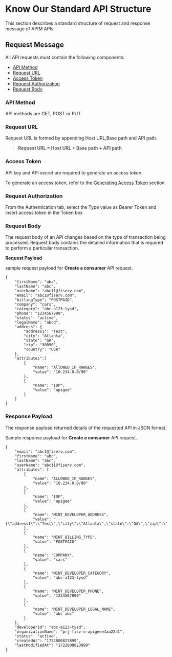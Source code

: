 # Know Our Standard API Structure 

This section describes a standard structure of request and response message of APIM APIs. 

## Request Message

All API requests must contain the following components:

*	[API Method](#api-method)
* [Request URL](#request-url)
* [Access Token](#access-token)
*	[Request Authorization](#request-authorization)
*	[Request Body](#request-body)
### API Method

API methods are  GET, POST or PUT

### Request URL


Request URL is formed by appending Host URL,Base path and API path. 

<!-- theme: info -->
> **Request URL = Host URL + Base path + API path**

### Access Token

API key and API secret are required to generate an access token. 

To generate an access token, refer to the [Generating Access Token](?path=docs/getting-started/before-you-start.md#generating-access-token) section.

### Request Authorization

From the Authentication tab, select the Type value as Bearer Token and insert access token in the Token box
  

### Request Body

The request body of an API changes based on the type of transaction being processed. Request body contains the detailed information that is required to perform a particular transaction.


**Request Payload** 

sample request payload for **Create a consumer** API request.

```
{
    "firstName": "abc",
    "lastName": "abc",
    "userName": "abc11@fiserv.com",
    "email": "abc1@fiserv.com",
    "billingType": "POSTPAID",
    "company": "cars",
    "category": "abc-a123-tysd",
    "phone": "1234567890",
    "status": "active",
    "legalName": "abcd",
    "address": {
        "address1": "Test",
        "city": "Atlanta",
        "state": "GA",
        "zip": "30090",
        "country": "USA"
    },
    "attributes":[
        {
            "name": "AllOWED_IP_RANGES",
            "value": "10.234.0.0/90"
        },
        {
            "name": "IDP",
            "value": "apigee"
        }
    ]
}
```



### Response Payload
The response payload  returned details of the requested API in JSON format. 

Sample response payload for **Create a consumer** API request.

```
{
    "email": "abc1@fiserv.com",
    "firstName": "abc",
    "lastName": "abc",
    "userName": "abc11@fiserv.com",
    "attributes": [
        {
            "name": "ALLOWED_IP_RANGES",
            "value": "10.234.0.0/90"
        },
        {
            "name": "IDP",
            "value": "apigee"
        },
        {
            "name": "MINT_DEVELOPER_ADDRESS",
            "value": "{\"address1\":\"Test\",\"city\":\"Atlanta\",\"state\":\"GA\",\"zip\":\"30090\",\"country\":\"USA\"}"
        },
        {
            "name": "MINT_BILLING_TYPE",
            "value": "POSTPAID"
        },
        {
            "name": "COMPANY",
            "value": "cars"
        },
        {
            "name": "MINT_DEVELOPER_CATEGORY",
            "value": "abc-a123-tysd"
        },
        {
            "name": "MINT_DEVELOPER_PHONE",
            "value": "1234567890"
        },
        {
            "name": "MINT_DEVELOPER_LEGAL_NAME",
            "value": "abc abc"
        }
    ],
    "developerId": "abc-a123-tysd",
    "organizationName": "prj-fisv-n-apigeee4aa22a1",
    "status": "active",
    "createdAt": "1722800823899",
    "lastModifiedAt": "1722800823899"
}
```
